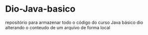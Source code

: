 # Dio-Java-basico
repositório para armazenar todo o código do curso Java básico dio 
alterando o conteudo de um arquivo de forma local
